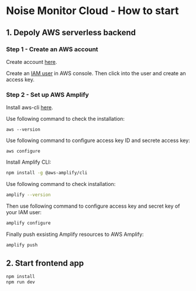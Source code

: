 # Noise Monitor Cloud - How to start

## 1. Depoly AWS serverless backend

### Step 1 - Create an AWS account

Create account [here](https://portal.aws.amazon.com/billing/signup?redirect_url=https%3A%2F%2Faws.amazon.com%2Fregistration-confirmation#/start).

Create an [IAM user](https://us-east-1.console.aws.amazon.com/iam/) in AWS console. Then click into the user and create an access key.

### Step 2 - Set up AWS Amplify

Install aws-cli [here](https://docs.aws.amazon.com/cli/latest/userguide/getting-started-install.html). 

Use following command to check the installation:

```shell
aws --version
```

Use following command to configure access key ID and secrete access key:

```shell
aws configure
```

Install Amplify CLI:

```sh
npm install -g @aws-amplify/cli
```

Use following command to check installation:

```sh
amplify --version
```

Then use following command to configure access key and secret key of your IAM user:

```sh
amplify configure
```

Finally push exsisting Amplify resources to AWS Amplify:

```sh
amplify push
```

## 2. Start frontend app

```sh
npm install
npm run dev
```
